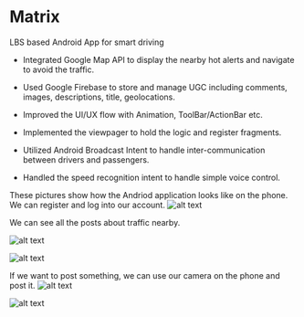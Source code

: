 # Matrix
LBS based Android App for smart driving

- Integrated Google Map API to display the nearby hot alerts and navigate to avoid the traffic.

- Used Google Firebase to store and manage UGC including comments, images, descriptions, title, geolocations.

- Improved the UI/UX flow with Animation, ToolBar/ActionBar etc.

- Implemented the viewpager to hold the logic and register fragments.

- Utilized Android Broadcast Intent to handle inter-communication between drivers and passengers.

- Handled the speed recognition intent to handle simple voice control.


These pictures show how the Andriod application looks like on the phone.
We can register and log into our account. 
![alt text](https://i.imgur.com/KKEV3hx.jpg)

We can see all the posts about traffic nearby.

![alt text](https://i.imgur.com/NSG1meT.jpg)

![alt text](https://i.imgur.com/5UGgwbE.jpg)

If we want to post something, we can use our camera on the phone and post it.
![alt text](https://i.imgur.com/ueBW3VV.jpg)

![alt text](https://i.imgur.com/lcbrEfB.jpg)
